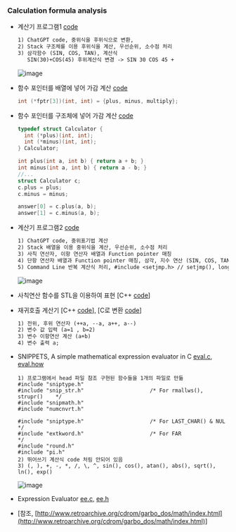### Calculation formula analysis
* 계산기 프로그램1 [code](https://github.com/csbyun-data/C-Pro/edit/main/chap05/Calc/Calculation_formula.c)
    ```txt
  1) ChatGPT code, 중위식을 후위식으로 변환,
  2) Stack 구조체를 이용 후위식을 계산, 우선순위, 소수점 처리
  3) 삼각함수 (SIN, COS, TAN), 계산식
       SIN(30)+COS(45) 후위계산식 변경 -> SIN 30 COS 45 +
  ```
  ![image](https://github.com/user-attachments/assets/9532fcba-3fba-4496-b2d4-09dc5f58ace0)

* 함수 포인터를 배열에 넣어 가감 계산 [code](https://github.com/csbyun-data/C-Pro/blob/main/chap05/Calc/Calculation_formula3.c)
  ```c
  int (*fptr[3])(int, int) = {plus, minus, multiply};
  ```  
* 함수 포인터를 구조체에 넣어 가감 계산 [code](https://github.com/csbyun-data/C-Pro/blob/main/chap05/Calc/Calculation_formula4.c)
  ```c
  typedef struct Calculator {
    int (*plus)(int, int);
    int (*minus)(int, int);
  } Calculator;

  int plus(int a, int b) { return a + b; }
  int minus(int a, int b) { return a - b; }
  //...
  struct Calculator c;
  c.plus = plus;
  c.minus = minus;

  answer[0] = c.plus(a, b);
  answer[1] = c.minus(a, b);
  ```
    
* 계산기 프로그램2 [code](https://github.com/csbyun-data/C-Pro/blob/main/chap05/Calc/Calculation_Function_pointer.c)  
  ```txt
  1) ChatGPT code, 중위표기법 계산
  2) Stack 배열을 이용 중위식을 계산, 우선순위, 소수점 처리
  3) 사칙 연산자, 이항 연산자 배열과 Function pointer 매칭
  4) 단항 연산자 배열과 Function pointer 매칭, 삼각, 지수 연산 (SIN, COS, TAN, EXP 함수)
  5) Command Line 반복 계산식 처리, #include <setjmp.h> // setjmp(), longjmp() 사용
  ```
  ![image](https://github.com/user-attachments/assets/fef2af64-b83d-457f-bb4e-80d787b0aeb0)

* 사칙연산 함수를 STL을 이용하여 표현 [C++ [code](https://github.com/csbyun-data/C-Pro/blob/main/chap05/Calc/STL_Calculator1.cpp)]

* 재귀호출 계산기 [C++ [code](https://github.com/csbyun-data/C-Pro/blob/main/chap05/Calc/desktop_calc.cc)], [C로 변환 [code](https://github.com/csbyun-data/C-Pro/blob/main/chap05/Calc/desktop_calc.c)]
  ```txt
  1) 전위, 후위 연산자 (++a, --a, a++, a--)
  2) 변수 값 입력 (a=1 , b=2)
  3) 변수 이항연산 계산 (a+b)
  4) 변수 출력 a;
  ```
  
* SNIPPETS, A simple mathematical expression evaluator in C  [eval.c](https://github.com/csbyun-data/C-Pro/blob/main/chap05/Calc/Eval/eval.c), [eval.how](https://github.com/vonj/snippets.org/blob/master/eval.how)
  ```
  1) 프로그램에서 head 파일 참조 구현된 함수들을 1개의 파일로 만듦
  #include "sniptype.h"
  #include "snip_str.h"                     /* For rmallws(), strupr()    */
  #include "snipmath.h"
  #include "numcnvrt.h"
  
  #include "sniptype.h"                     /* For LAST_CHAR() & NUL      */
  #include "extkword.h"                     /* For FAR                    */
  #include "round.h"
  #include "pi.h"
  2) 뛰어쓰기 계산식 code 처림 안되어 있음
  3) (, ), +, -, *, /, \, ^, sin(), cos(), atan(), abs(), sqrt(), ln(), exp()
  ```
  ![image](https://github.com/user-attachments/assets/3091be4f-b26f-4d51-95d8-d6d5a2a34b7b)
* Expression Evaluator [ee.c](https://github.com/csbyun-data/C-Pro/tree/main/chap05/Calc/Expression_Evaluator.c), [ee.h](https://github.com/csbyun-data/C-Pro/tree/main/chap05/Calc/Expression_Evaluator.h)
* [참조, [http://www.retroarchive.org/cdrom/garbo_dos/math/index.html](http://www.retroarchive.org/cdrom/garbo_dos/math/index.html)]

